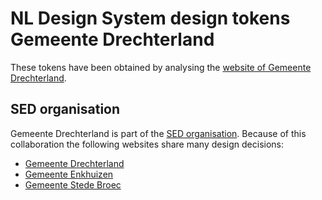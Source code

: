 # NL Design System design tokens Gemeente Drechterland

These tokens have been obtained by analysing the [website of Gemeente Drechterland](https://www.drechterland.nl).

## SED organisation

Gemeente Drechterland is part of the [SED organisation](https://sed-organisatie.nl). Because of this collaboration the following websites share many design decisions:

- [Gemeente Drechterland](https://drechterland.nl)
- [Gemeente Enkhuizen](https://www.enkhuizen.nl)
- [Gemeente Stede Broec](https://www.stedebroec.nl)
